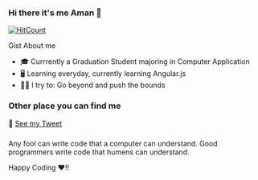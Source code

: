 ### Hi there it's me Aman 👋


[![HitCount](http://hits.dwyl.com/Aman-2407/Aman-2407.svg)](http://hits.dwyl.com/Aman-2407/Aman-2407)

Gist About me


 *  :mortar_board: Currrently a Graduation Student majoring in Computer Application
 *  :desktop_computer:  Learning everyday, currently learning Angular.js
 *  :climbing_man:  I try to:  Go beyond and push the bounds
 
 ### Other place you can find me
 
 :hatched_chick:  [See my Tweet](https://twitter.com/aman_07verma)
 
 
 ###
Any fool can write code that a computer can understand. Good programmers write code that humens can understand.

Happy Coding :heart:!!



